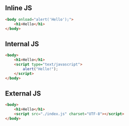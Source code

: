 

## Inline JS

```html
<body onload="alert('Hello');">
    <h1>Hello</h1>
</body>
```

## Internal JS

```html
<body>
    <h1>Hello</h1>
    <script type="text/javascript">
        alert("Hello!");
    </script>
</body>
```

## External JS

```html
<body>
    <h1>Hello</h1>
    <script src="./index.js" charset="UTF-8"></script>
</body>
```


